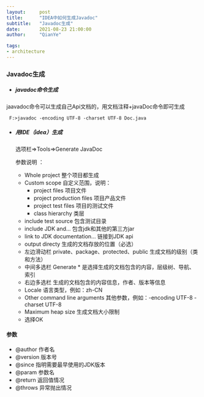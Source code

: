 ```yaml
---
layout:     post
title:      "IDEA中如何生成Javadoc"
subtitle:   "Javadoc生成"
date:       2021-08-23 21:00:00
author:     "QianYe"

tags:
- architecture
---
```


### Javadoc生成

- ##### javadoc命令生成

jaavadoc命令可以生成自己Api文档的，用文档注释+javaDoc命令即可生成

```
 F:>javadoc -encoding UTF-8 -charset UTF-8 Doc.java 
```

- ##### 用IDE（idea）生成

  选项栏=>Tools=>Generate JavaDoc

  参数说明 ：

  - Whole project 整个项目都生成
  - Custom scope 自定义范围，说明：
    - project files 项目文件
    - project production files 项目产品文件
    - project test files 项目的测试文件
    - class hierarchy 类层
  - include test source 包含测试目录
  - include JDK and... 包含jdk和其他的第三方jar
  - link to JDK documentation… 链接到JDK api
  - output directy 生成的文档存放的位置（必选）
  - 左边滑动栏 private、package、protected、public 生成文档的级别（类和方法）
  - 中间多选栏 Generate * 是选择生成的文档包含的内容，层级树、导航、索引
  - 右边多选栏 生成的文档包含的内容信息，作者、版本等信息
  - Locale 语言类型，例如：zh-CN
  - Other command line arguments 其他参数，例如：-encoding UTF-8 -charset UTF-8
  - Maximum heap size 生成文档大小限制
  - 选择OK

  

#### **参数**

- @author 作者名
- @version 版本号
- @since 指明需要最早使用的JDK版本
- @param 参数名
- @return 返回值情况
- @throws 异常抛出情况



